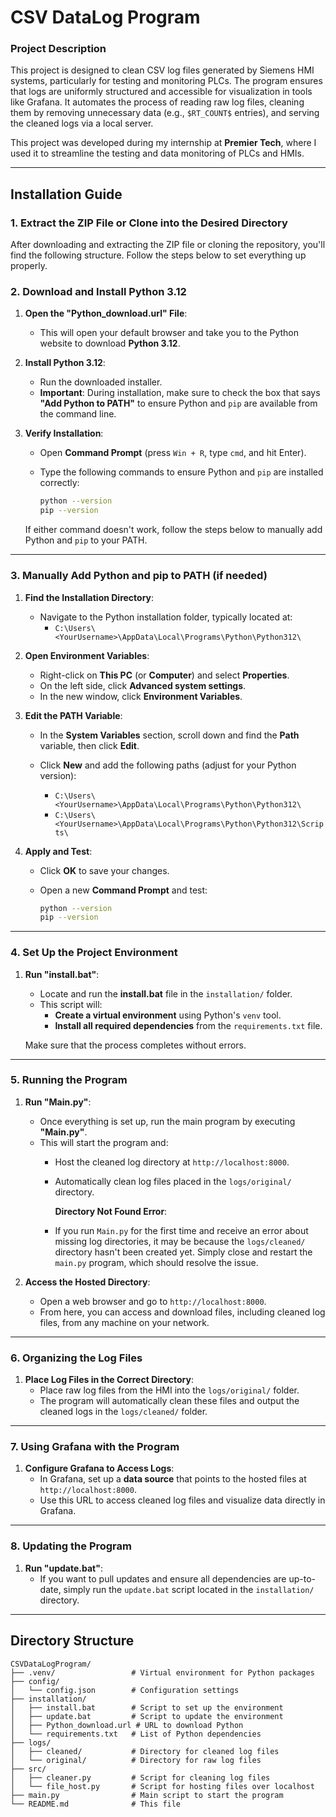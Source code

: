 # CSV DataLog Program

### **Project Description**

This project is designed to clean CSV log files generated by Siemens HMI systems, particularly for testing and monitoring PLCs. The program ensures that logs are uniformly structured and accessible for visualization in tools like Grafana. It automates the process of reading raw log files, cleaning them by removing unnecessary data (e.g., `$RT_COUNT$` entries), and serving the cleaned logs via a local server.

This project was developed during my internship at **Premier Tech**, where I used it to streamline the testing and data monitoring of PLCs and HMIs.

---

## **Installation Guide**

### 1. Extract the ZIP File or Clone into the Desired Directory

After downloading and extracting the ZIP file or cloning the repository, you'll find the following structure. Follow the steps below to set everything up properly.

### 2. Download and Install Python 3.12

1. **Open the "Python_download.url" File**:
   - This will open your default browser and take you to the Python website to download **Python 3.12**.

2. **Install Python 3.12**:
   - Run the downloaded installer.
   - **Important**: During installation, make sure to check the box that says **"Add Python to PATH"** to ensure Python and `pip` are available from the command line.

3. **Verify Installation**:
   - Open **Command Prompt** (press `Win + R`, type `cmd`, and hit Enter).
   - Type the following commands to ensure Python and `pip` are installed correctly:

     ```bash
     python --version
     pip --version
     ```

   If either command doesn't work, follow the steps below to manually add Python and `pip` to your PATH.

---

### 3. Manually Add Python and pip to PATH (if needed)

1. **Find the Installation Directory**:
   - Navigate to the Python installation folder, typically located at:
     - `C:\Users\<YourUsername>\AppData\Local\Programs\Python\Python312\`

2. **Open Environment Variables**:
   - Right-click on **This PC** (or **Computer**) and select **Properties**.
   - On the left side, click **Advanced system settings**.
   - In the new window, click **Environment Variables**.

3. **Edit the PATH Variable**:
   - In the **System Variables** section, scroll down and find the **Path** variable, then click **Edit**.
   - Click **New** and add the following paths (adjust for your Python version):

     - `C:\Users\<YourUsername>\AppData\Local\Programs\Python\Python312\`
     - `C:\Users\<YourUsername>\AppData\Local\Programs\Python\Python312\Scripts\`

4. **Apply and Test**:
   - Click **OK** to save your changes.
   - Open a new **Command Prompt** and test:

     ```bash
     python --version
     pip --version
     ```

---

### 4. Set Up the Project Environment

1. **Run "install.bat"**:
   - Locate and run the **install.bat** file in the `installation/` folder.
   - This script will:
     - **Create a virtual environment** using Python's `venv` tool.
     - **Install all required dependencies** from the `requirements.txt` file.

   Make sure that the process completes without errors.

---

### 5. Running the Program

1. **Run "Main.py"**:
   - Once everything is set up, run the main program by executing **"Main.py"**.
   - This will start the program and:
     - Host the cleaned log directory at `http://localhost:8000`.
     - Automatically clean log files placed in the `logs/original/` directory.

         **Directory Not Found Error**:
      - If you run `Main.py` for the first time and receive an error about missing log directories, it may be because the `logs/cleaned/` directory hasn't been created yet. Simply close and restart the `main.py` program, which should resolve the issue.

2. **Access the Hosted Directory**:
   - Open a web browser and go to `http://localhost:8000`.
   - From here, you can access and download files, including cleaned log files, from any machine on your network.

---

### 6. Organizing the Log Files

1. **Place Log Files in the Correct Directory**:
   - Place raw log files from the HMI into the `logs/original/` folder.
   - The program will automatically clean these files and output the cleaned logs in the `logs/cleaned/` folder.

---

### 7. Using Grafana with the Program

1. **Configure Grafana to Access Logs**:
   - In Grafana, set up a **data source** that points to the hosted files at `http://localhost:8000`.
   - Use this URL to access cleaned log files and visualize data directly in Grafana.

---

### 8. Updating the Program

1. **Run "update.bat"**:
   - If you want to pull updates and ensure all dependencies are up-to-date, simply run the `update.bat` script located in the `installation/` directory.

---

## **Directory Structure**

```plaintext
CSVDataLogProgram/
├── .venv/                 # Virtual environment for Python packages
├── config/
│   └── config.json        # Configuration settings
├── installation/
│   ├── install.bat        # Script to set up the environment
│   ├── update.bat         # Script to update the environment
│   ├── Python_download.url # URL to download Python
│   └── requirements.txt   # List of Python dependencies
├── logs/
│   ├── cleaned/           # Directory for cleaned log files
│   └── original/          # Directory for raw log files
├── src/
│   ├── cleaner.py         # Script for cleaning log files
│   └── file_host.py       # Script for hosting files over localhost
├── main.py                # Main script to start the program
└── README.md              # This file
